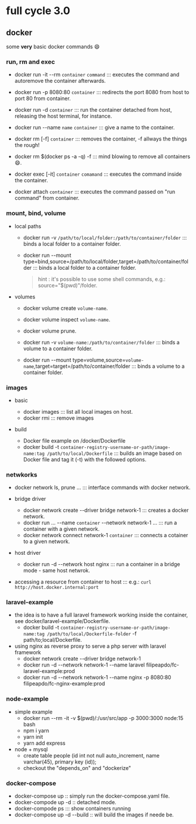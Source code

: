 # full cycle 3.0

## docker
some **very** basic docker commands :smile:

### run, rm and exec
* docker run -it --rm `container` `command` ::: executes the command and autoremove the container afterwards.
* docker run -p 8080:80 `container` ::: redirects the port 8080 from host to port 80 from container.
* docker run -d `container` ::: run the container detached from host, releasing the host terminal, for instance.
* docker run --name `name` `container` ::: give a name to the container.

* docker rm [-f] `container` ::: removes the container, -f allways the things the rough!
* docker rm $(docker ps -a -q) -f ::: mind blowing to remove all containers :smile:.

* docker exec [-it] `container` `comamand` ::: executes the command inside the container. 
* docker attach `container` ::: executes the command passed on "run command" from container.

### mount, bind, volume
* local paths
  * docker run -v `/path/to/local/folder:/path/to/container/folder` ::: binds a local folder to a container folder.

  * docker run --mount type=bind,source=/path/to/local/folder,target=/path/to/container/folder ::: binds a local folder to a container folder.
    > hint : it's possible to use some shell commands, e.g.: source="$(pwd)"/folder.

* volumes
  * docker volume create `volume-name`.
  * docker volume inspect `volume-name`.
  * docker volume prune.
  
  * docker run -v `volume-name:/path/to/container/folder` ::: binds a volume to a container folder.

  * docker run --mount type=volume,source=`volume-name`,target=target=/path/to/container/folder ::: binds a volume to a container folder.

### images
* basic
  * docker images ::: list all local images on host.
  * docker rmi ::: remove images

* build
  * Docker file example on /docker/Dockerfile
  * docker build -t `container-registry-username-or-path/image-name:tag /path/to/local/Dockerfile` ::: builds an image based on Docker file and tag it (-t) with the followed options.

### netwkorks
* docker network ls, prune ... ::: interface commands with docker network.

* bridge driver
  * docker network create --driver bridge network-1 ::: creates a docker network.
  * docker run ... --name `container` --network network-1 ... ::: run a container with a given network.
  * docker network connect network-1 `container` ::: connects a cotainer to a given network.

* host driver
  * docker run -d --network host nginx ::: run a container in a bridge mode - same host netwrok.

* accessing a resource from container to host ::: e.g.: `curl http://host.docker.internal:port`

### laravel-example
* the idea is to have a full laravel framework working inside the container, see docker/laravel-example/Dockerfile.
  * docker build -t `container-registry-username-or-path/image-name:tag /path/to/local/Dockerfile-folder` -f path/to;local/Dockerfile.
* using nginx as reverse proxy to serve a php server with laravel framework
  * docker network create --driver bridge network-1
  * docker run -d --network network-1 --name laravel filipeapdo/fc-laravel-example:prod
  * docker run -d --network network-1 --name nginx -p 8080:80 filipeapdo/fc-nginx-example:prod

### node-example
* simple example
  * docker run --rm -it -v $(pwd)/:/usr/src/app -p 3000:3000 node:15 bash
  * npm i yarn
  * yarn init
  * yarn add express
* node + mysql
  * create table people (id int not null auto_increment, name varchar(45), primary key (id));
  * checkout the "depends_on" and "dockerize"

### docker-compose
* docker-compose up :: simply run the docker-compose.yaml file.
* docker-compode up -d :: detached mode.
* docker-compode ps ::: show containers running
* docker-compose up -d --build :: will build the images if neede be.
